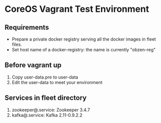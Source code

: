 # CoreOS Vagrant Test Environment

## Requirements
* Prepare a private docker registry serving all the docker images in fleet files.
* Set host name of a docker-registry: the name is currently "obzen-reg"

## Before vagrant up
1. Copy user-data.pre to user-data
2. Edit the user-data to meet your environment

## Services in fleet directory
1. zookeeper@.service: Zookeeper 3.4.7 
2. kafka@.service: Kafka 2.11-0.9.2.2
